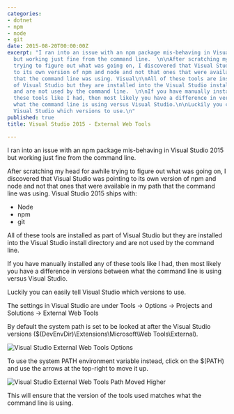 ```yaml
---
categories:
- dotnet
- npm
- node
- git
date: 2015-08-20T00:00:00Z
excerpt: "I ran into an issue with an npm package mis-behaving in Visual Studio 2015
  but working just fine from the command line.  \n\nAfter scratching my head for awhile
  trying to figure out what was going on, I discovered that Visual Studio was pointing
  to its own version of npm and node and not that ones that were available in my path
  that the command line was using. Visual\n\nAll of these tools are installed as part
  of Visual Studio but they are installed into the Visual Studio install directory
  and are not used by the command line.  \n\nIf you have manually installed any of
  these tools like I had, then most likely you have a difference in versions between
  what the command line is using versus Visual Studio.\n\nLuckily you can easily tell
  Visual Studio which versions to use.\n"
published: true
title: Visual Studio 2015 - External Web Tools

---
```


I ran into an issue with an npm package mis-behaving in Visual Studio 2015 but working just fine from the command line.

After scratching my head for awhile trying to figure out what was going on, I discovered that Visual Studio was pointing to its own version of npm and node and not that ones that were available in my path that the command line was using. Visual Studio 2015 ships with:

* Node
* npm
* git

All of these tools are installed as part of Visual Studio but they are installed into the Visual Studio install directory and are not used by the command line.

If you have manually installed any of these tools like I had, then most likely you have a difference in versions between what the command line is using versus Visual Studio.

Luckily you can easily tell Visual Studio which versions to use.

The settings in Visual Studio are under Tools -> Options -> Projects and Solutions -> External Web Tools

By default the system path is set to be looked at after the Visual Studio versions ($(DevEnvDir)\Extensions\Microsoft\Web Tools\External).

![Visual Studio External Web Tools Options](/images/posts/VisualStudio/VisualStudio2015-ExternalWebTools.png)

To use the system PATH environment variable instead, click on the $(PATH) and use the arrows at the top-right to move it up.

![Visual Studio External Web Tools Path Moved Higher](/images/posts/VisualStudio/VisualStudio2015-ExternalWebTools_PathHigher.png)

This will ensure that the version of the tools used matches what the command line is using.
